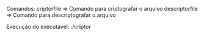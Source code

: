Comandos:
	criptorfile => Comando para criptografar o arquivo
	descriptorfile => Comando para descriptografar o arquivo

Execução do executavel:
	./criptor <COMANDOS> <Nome do Arquvo> <Chave>
